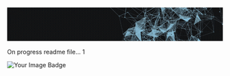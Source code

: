 ![Demo](./assets/juangifpresentation.gif)

On progress readme file... 1 <br>

<img src="https://tryhackme-badges.s3.amazonaws.com/juanfemeniaqueve.png" alt="Your Image Badge" />


